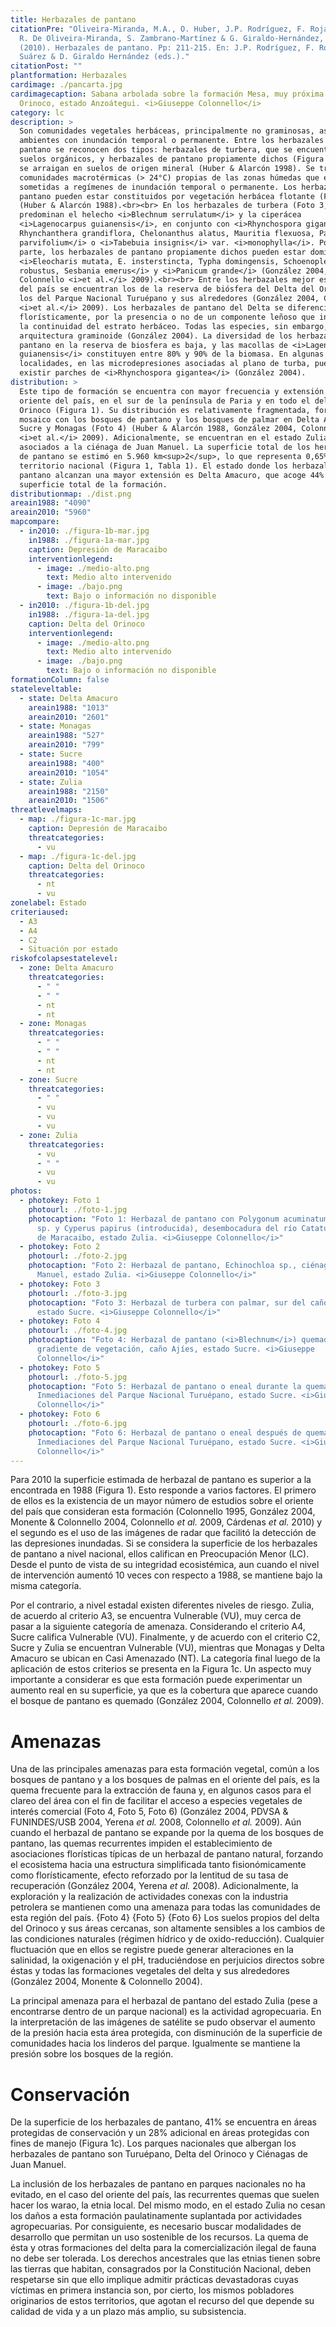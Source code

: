 ```yaml
---
title: Herbazales de pantano
citationPre: "Oliveira-Miranda, M.A., O. Huber, J.P. Rodríguez, F. Rojas-Suárez,
  R. De Oliveira-Miranda, S. Zambrano-Martínez & G. Giraldo-Hernández, (eds)
  (2010). Herbazales de pantano. Pp: 211-215. En: J.P. Rodríguez, F. Rojas-
  Suárez & D. Giraldo Hernández (eds.)."
citationPost: ""
plantformation: Herbazales
cardimage: ./pancarta.jpg
cardimagecaption: Sabana arbolada sobre la formación Mesa, muy próxima al río
  Orinoco, estado Anzoátegui. <i>Giuseppe Colonnello</i>
category: lc
description: >
  Son comunidades vegetales herbáceas, principalmente no graminosas, asociadas a
  ambientes con inundación temporal o permanente. Entre los herbazales de
  pantano se reconocen dos tipos: herbazales de turbera, que se encuentran sobre
  suelos orgánicos, y herbazales de pantano propiamente dichos (Figura 1), que
  se arraigan en suelos de origen mineral (Huber & Alarcón 1998). Se trata de
  comunidades macrotérmicas (> 24°C) propias de las zonas húmedas que están
  sometidas a regímenes de inundación temporal o permanente. Los herbazales de
  pantano pueden estar constituidos por vegetación herbácea flotante (Foto 2)
  (Huber & Alarcón 1988).<br><br> En los herbazales de turbera (Foto 3, Foto 4)
  predominan el helecho <i>Blechnum serrulatum</i> y la ciperácea
  <i>Lagenocarpus guianensis</i>, en conjunto con <i>Rhynchospora gigantea,
  Rhynchanthera grandiflora, Chelonanthus alatus, Mauritia flexuosa, Panicum
  parvifolium</i> o <i>Tabebuia insignis</i> var. <i>monophylla</i>. Por su
  parte, los herbazales de pantano propiamente dichos pueden estar dominados por
  <i>Eleocharis mutata, E. insterstincta, Typha domingensis, Schoenoplectus
  robustus, Sesbania emerus</i> y <i>Panicum grande</i> (González 2004,
  Colonnello <i>et al.</i> 2009).<br><br> Entre los herbazales mejor estudiados
  del país se encuentran los de la reserva de biósfera del Delta del Orinoco y
  los del Parque Nacional Turuépano y sus alrededores (González 2004, Colonnello
  <i>et al.</i> 2009). Los herbazales de pantano del Delta se diferencian
  florísticamente, por la presencia o no de un componente leñoso que interrumpe
  la continuidad del estrato herbáceo. Todas las especies, sin embargo, son de
  arquitectura graminoide (González 2004). La diversidad de los herbazales de
  pantano en la reserva de biosfera es baja, y las macollas de <i>Lagenocarpus
  guianensis</i> constituyen entre 80% y 90% de la biomasa. En algunas
  localidades, en las microdepresiones asociadas al plano de turba, pueden
  existir parches de <i>Rhynchospora gigantea</i> (González 2004).
distribution: >
  Este tipo de formación se encuentra con mayor frecuencia y extensión en el
  oriente del país, en el sur de la península de Paria y en todo el delta del
  Orinoco (Figura 1). Su distribución es relativamente fragmentada, formando un
  mosaico con los bosques de pantano y los bosques de palmar en Delta Amacuro,
  Sucre y Monagas (Foto 4) (Huber & Alarcón 1988, González 2004, Colonnello
  <i>et al.</i> 2009). Adicionalmente, se encuentran en el estado Zulia,
  asociados a la ciénaga de Juan Manuel. La superficie total de los herbazales
  de pantano se estimó en 5.960 km<sup>2</sup>, lo que representa 0,65% del
  territorio nacional (Figura 1, Tabla 1). El estado donde los herbazales de
  pantano alcanzan una mayor extensión es Delta Amacuro, que acoge 44% de la
  superficie total de la formación.
distributionmap: ./dist.png
areain1988: "4090"
areain2010: "5960"
mapcompare:
  - in2010: ./figura-1b-mar.jpg
    in1988: ./figura-1a-mar.jpg
    caption: Depresión de Maracaibo
    interventionlegend:
      - image: ./medio-alto.png
        text: Medio alto intervenido
      - image: ./bajo.png
        text: Bajo o información no disponible
  - in2010: ./figura-1b-del.jpg
    in1988: ./figura-1a-del.jpg
    caption: Delta del Orinoco
    interventionlegend:
      - image: ./medio-alto.png
        text: Medio alto intervenido
      - image: ./bajo.png
        text: Bajo o información no disponible
formationColumn: false
stateleveltable:
  - state: Delta Amacuro
    areain1988: "1013"
    areain2010: "2601"
  - state: Monagas
    areain1988: "527"
    areain2010: "799"
  - state: Sucre
    areain1988: "400"
    areain2010: "1054"
  - state: Zulia
    areain1988: "2150"
    areain2010: "1506"
threatlevelmaps:
  - map: ./figura-1c-mar.jpg
    caption: Depresión de Maracaibo
    threatcategories:
      - vu
  - map: ./figura-1c-del.jpg
    caption: Delta del Orinoco
    threatcategories:
      - nt
      - vu
zonelabel: Estado
criteriaused:
  - A3
  - A4
  - C2
  - Situación por estado
riskofcolapsestatelevel:
  - zone: Delta Amacuro
    threatcategories:
      - " "
      - " "
      - nt
      - nt
  - zone: Monagas
    threatcategories:
      - " "
      - " "
      - nt
      - nt
  - zone: Sucre
    threatcategories:
      - " "
      - vu
      - vu
      - vu
  - zone: Zulia
    threatcategories:
      - vu
      - " "
      - vu
      - vu
photos:
  - photokey: Foto 1
    photourl: ./foto-1.jpg
    photocaption: "Foto 1: Herbazal de pantano con Polygonum acuminatum, Echinodorus
      sp. y Cyperus papirus (introducida), desembocadura del río Catatumbo, lago
      de Maracaibo, estado Zulia. <i>Giuseppe Colonnello</i>"
  - photokey: Foto 2
    photourl: ./foto-2.jpg
    photocaption: "Foto 2: Herbazal de pantano, Echinochloa sp., ciénagas de Juan
      Manuel, estado Zulia. <i>Giuseppe Colonnello</i>"
  - photokey: Foto 3
    photourl: ./foto-3.jpg
    photocaption: "Foto 3: Herbazal de turbera con palmar, sur del caño Turuépano,
      estado Sucre. <i>Giuseppe Colonnello</i>"
  - photokey: Foto 4
    photourl: ./foto-4.jpg
    photocaption: "Foto 4: Herbazal de pantano (<i>Blechnum</i>) quemado en
      gradiente de vegetación, caño Ajíes, estado Sucre. <i>Giuseppe
      Colonnello</i>"
  - photokey: Foto 5
    photourl: ./foto-5.jpg
    photocaption: "Foto 5: Herbazal de pantano o eneal durante la quema.
      Inmediaciones del Parque Nacional Turuépano, estado Sucre. <i>Giuseppe
      Colonnello</i>"
  - photokey: Foto 6
    photourl: ./foto-6.jpg
    photocaption: "Foto 6: Herbazal de pantano o eneal después de quema.
      Inmediaciones del Parque Nacional Turuépano, estado Sucre. <i>Giuseppe
      Colonnello</i>"
---
```

Para 2010 la superficie estimada de herbazal de pantano es superior a la encontrada en 1988 (Figura 1). Esto responde a varios factores. El primero de ellos es la existencia de un mayor número de estudios sobre el oriente del país que consideran esta formación (Colonnello 1995, González 2004, Monente & Colonnello 2004, Colonnello *et al.* 2009, Cárdenas *et al.* 2010) y el segundo es el uso de las imágenes de radar que facilitó la detección de las depresiones inundadas. Si se considera la superficie de los herbazales de pantano a nivel nacional, ellos califican en Preocupación Menor (LC). Desde el punto de vista de su integridad ecosistémica, aun cuando el nivel de intervención aumentó 10 veces con respecto a 1988, se mantiene bajo la misma categoría.

Por el contrario, a nivel estadal existen diferentes niveles de riesgo. Zulia, de acuerdo al criterio A3, se encuentra Vulnerable (VU), muy cerca de pasar a la siguiente categoría de amenaza. Considerando el criterio A4, Sucre califica Vulnerable (VU). Finalmente, y de acuerdo con el criterio C2, Sucre y Zulia se encuentran Vulnerable (VU), mientras que Monagas y Delta Amacuro se ubican en Casi Amenazado (NT). La categoría final luego de la aplicación de estos criterios se presenta en la Figura 1c. Un aspecto muy importante a considerar es que esta formación puede experimentar un aumento real en su superficie, ya que es la cobertura que aparece cuando el bosque de pantano es quemado (González 2004, Colonnello *et al.* 2009).

# Amenazas

Una de las principales amenazas para esta formación vegetal, común a los bosques de pantano y a los bosques de palmas en el oriente del país, es la quema frecuente para la extracción de fauna y, en algunos casos para el clareo del área con el fin de facilitar el acceso a especies vegetales de interés comercial (Foto 4, Foto 5, Foto 6) (González 2004, PDVSA & FUNINDES/USB 2004, Yerena *et al.* 2008, Colonnello *et al.* 2009). Aún cuando el herbazal de pantano se expande por la quema de los bosques de pantano, las quemas recurrentes impiden el establecimiento de asociaciones florísticas típicas de un herbazal de pantano natural, forzando el ecosistema hacia una estructura simplificada tanto fisionómicamente como florísticamente, efecto reforzado por la lentitud de su tasa de recuperación (González 2004, Yerena *et al.* 2008). Adicionalmente, la exploración y la realización de actividades conexas con la industria petrolera se mantienen como una amenaza para todas las comunidades de esta región del país.
{Foto 4}
{Foto 5}
{Foto 6}
Los suelos propios del delta del Orinoco y sus áreas cercanas, son altamente sensibles a los cambios de las condiciones naturales (régimen hídrico y de oxido-reducción). Cualquier fluctuación que en ellos se registre puede generar alteraciones en la salinidad, la oxigenación y el pH, traduciéndose en perjuicios directos sobre éstas y todas las formaciones vegetales del delta y sus alrededores (González 2004, Monente & Colonnello 2004).

La principal amenaza para el herbazal de pantano del estado Zulia (pese a encontrarse dentro de un parque nacional) es la actividad agropecuaria. En la interpretación de las imágenes de satélite se pudo observar el aumento de la presión hacia esta área protegida, con disminución de la superficie de comunidades hacia los linderos del parque. Igualmente se mantiene la presión sobre los bosques de la región.

# Conservación

De la superficie de los herbazales de pantano, 41% se encuentra en áreas protegidas de conservación y un 28% adicional en áreas protegidas con fines de manejo (Figura 1c). Los parques nacionales que albergan los herbazales de pantano son Turuépano, Delta del Orinoco y Ciénagas de Juan Manuel.

La inclusión de los herbazales de pantano en parques nacionales no ha evitado, en el caso del oriente del país, las recurrentes quemas que suelen hacer los warao, la etnia local. Del mismo modo, en el estado Zulia no cesan los daños a esta formación paulatinamente suplantada por actividades agropecuarias. Por consiguiente, es necesario buscar modalidades de desarrollo que permitan un uso sostenible de los recursos. La quema de ésta y otras formaciones del delta para la comercialización ilegal de fauna no debe ser tolerada. Los derechos ancestrales que las etnias tienen sobre las tierras que habitan, consagrados por la Constitución Nacional, deben respetarse sin que ello implique admitir prácticas devastadoras cuyas víctimas en primera instancia son, por cierto, los mismos pobladores originarios de estos territorios, que agotan el recurso del que depende su calidad de vida y a un plazo más amplio, su subsistencia.
